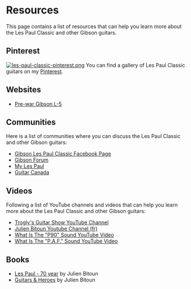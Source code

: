 # Resources
This page contains a list of resources that can help you learn more about the Les Paul Classic and other Gibson guitars.

## Pinterest
[![les-paul-classic-pinterest.png](img/les-paul-classic-pinterest.png)](https://www.pinterest.com/jordirieracg/les-paul-classic/)
You can find a gallery of Les Paul Classic guitars on my [Pinterest](https://www.pinterest.com/jordirieracg/les-paul-classic/).

## Websites

* [Pre-war Gibson L-5](https://prewargibsonl-5.com)

## Communities
Here is a list of communities where you can discuss the Les Paul Classic and other Gibson guitars:

* [Gibson Les Paul Classic Facebook Page](https://www.facebook.com/groups/256514716122075)
* [Gibson Forum](https://forum.gibson.com/)
* [My Les Paul](https://www.mylespaul.com)
* [Guitar Canada](https://www.guitarscanada.com/)

## Videos
Following a list of YouTube channels and videos that can help you learn more about the Les Paul Classic and other Gibson guitars:

* [Trogly's Guitar Show YouTube Channel](https://www.youtube.com/@Trog)
* [Julien Bitoun Youtube Channel (fr)](https://www.youtube.com/@JulienBitoun)
* [What Is The "P90" Sound YouTube Video](https://www.youtube.com/watch?v=UHbfWMwN8kg&t=279s&ab_channel=RhettShull)
* [What Is The "P.A.F." Sound YouTube Video](https://www.youtube.com/watch?v=LR30sDBnquc&t=2s&ab_channel=RhettShull)

## Books

* [Les Paul - 70 year](https://www.amazon.com/-/fr/Julien-Bitoun/dp/1802795308) by Julien Bitoun
* [Guitars & Heroes](https://www.amazon.com/Guitars-Heroes-Guitares-mythiques-musiciens/dp/2324020114?ref_=ast_author_dp) by Julien Bitoun
